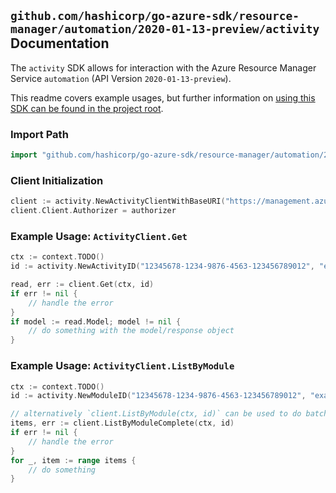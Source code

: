 
## `github.com/hashicorp/go-azure-sdk/resource-manager/automation/2020-01-13-preview/activity` Documentation

The `activity` SDK allows for interaction with the Azure Resource Manager Service `automation` (API Version `2020-01-13-preview`).

This readme covers example usages, but further information on [using this SDK can be found in the project root](https://github.com/hashicorp/go-azure-sdk/tree/main/docs).

### Import Path

```go
import "github.com/hashicorp/go-azure-sdk/resource-manager/automation/2020-01-13-preview/activity"
```


### Client Initialization

```go
client := activity.NewActivityClientWithBaseURI("https://management.azure.com")
client.Client.Authorizer = authorizer
```


### Example Usage: `ActivityClient.Get`

```go
ctx := context.TODO()
id := activity.NewActivityID("12345678-1234-9876-4563-123456789012", "example-resource-group", "automationAccountValue", "moduleValue", "activityValue")

read, err := client.Get(ctx, id)
if err != nil {
	// handle the error
}
if model := read.Model; model != nil {
	// do something with the model/response object
}
```


### Example Usage: `ActivityClient.ListByModule`

```go
ctx := context.TODO()
id := activity.NewModuleID("12345678-1234-9876-4563-123456789012", "example-resource-group", "automationAccountValue", "moduleValue")

// alternatively `client.ListByModule(ctx, id)` can be used to do batched pagination
items, err := client.ListByModuleComplete(ctx, id)
if err != nil {
	// handle the error
}
for _, item := range items {
	// do something
}
```
